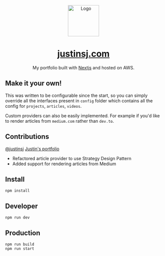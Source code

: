 <div align="center">
  <img alt="Logo" src="https://firebasestorage.googleapis.com/v0/b/portfolio-90f8d.appspot.com/o/github%2Ficon.png?alt=media&token=8baf6233-cb13-4ef1-bb43-f95a78e98eb1" width="100px" />
</div>
<h1 align="center">
  <a href="https://justinsj.com" target="_blank">
    justinsj.com
  </a>
</h1>
<p align="center">
  My portfolio built with <a href="https://nextjs.org/" target="_blank">Nextjs</a> and hosted on AWS.
</p>

## Make it your own!

This was written to be configurable since the start, so you can simply override all the interfaces present in `config` folder which contains all the config for `projects`, `articles`, `videos`.

Custom providers can also be easily implemented. For example if you'd like to render articles from `medium.com` rather than `dev.to`.

## Contributions
[@justinsj](https://github.com/justinsj) [Justin's portfolio](https://justinsj.com)
- Refactored article provider to use Strategy Design Pattern
- Added support for rendering articles from Medium

## Install

```
npm install
```

## Developer

```
npm run dev
```

## Production

```
npm run build
npm run start
```
